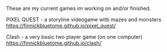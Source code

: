 These are my current games im working on and/or finished.

PIXEL QUEST - a storyline videogame witb mazes and monsters
https://finnickbluetome.github.io/pixel_quest/

Clash - a very basic two player game (on one computer) 
https://finnickbluetome.github.io/clash/
